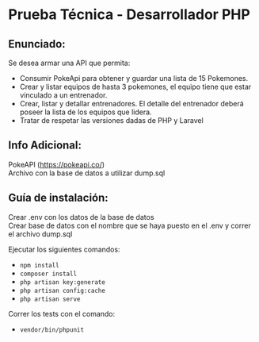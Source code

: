 # Prueba Técnica - Desarrollador PHP
## Enunciado:
Se desea armar una API que permita:  
- Consumir PokeApi para obtener y guardar una lista de 15 Pokemones.  
- Crear y listar equipos de hasta 3 pokemones, el equipo tiene que estar vinculado a un entrenador.  
- Crear, listar y detallar entrenadores.  El detalle del entrenador deberá poseer la lista de los equipos que lidera.  
- Tratar de respetar las versiones dadas de PHP y Laravel

## Info Adicional:

PokeAPI (https://pokeapi.co/)  
Archivo con la base de datos a utilizar dump.sql

## Guía de instalación:

Crear .env con los datos de la base de datos  
Crear base de datos con el nombre que se haya puesto en el .env y correr el archivo dump.sql

Ejecutar los siguientes comandos:

* ```npm install```  
* ```composer install```  
* ```php artisan key:generate```  
* ```php artisan config:cache```  
* ```php artisan serve```  

Correr los tests con el comando:
*  ```vendor/bin/phpunit```  


